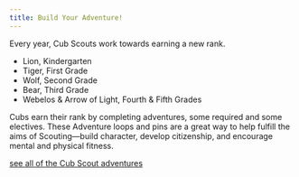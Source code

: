 ```yaml
---
title: Build Your Adventure!
---
```

Every year, Cub Scouts work towards earning a new rank.

* Lion, Kindergarten
* Tiger, First Grade
* Wolf, Second Grade
* Bear, Third Grade
* Webelos & Arrow of Light, Fourth & Fifth Grades

Cubs earn their rank by completing adventures, some required and some electives.
These Adventure loops and pins are a great way to help fulfill the aims of
Scouting—build character, develop citizenship, and encourage mental and physical
fitness.

[see all of the Cub Scout adventures](https://www.scouting.org/programs/cub-scouts/what-cub-scouts-earn/cub-scouting-adventures/)
